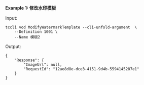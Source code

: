 **Example 1: 修改水印模板**



Input: 

```
tccli vod ModifyWatermarkTemplate --cli-unfold-argument  \
    --Definition 1001 \
    --Name 模板2
```

Output: 
```
{
    "Response": {
        "ImageUrl": null,
        "RequestId": "12ae8d8e-dce3-4151-9d4b-5594145287e1"
    }
}
```

